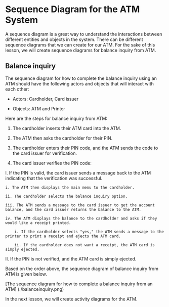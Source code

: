 # Sequence Diagram for the ATM System
A sequence diagram is a great way to understand the interactions between different entities and objects in the system. There can be different sequence diagrams that we can create for our ATM. For the sake of this lesson, we will create sequence diagrams for balance inquiry from ATM.


## Balance inquiry
The sequence diagram for how to complete the balance inquiry using an ATM should have the following actors and objects that will interact with each other:

- Actors: Cardholder, Card issuer

- Objects: ATM and Printer

Here are the steps for balance inquiry from ATM:

1. The cardholder inserts their ATM card into the ATM.

2. The ATM then asks the cardholder for their PIN.

3. The cardholder enters their PIN code, and the ATM sends the code to the card issuer for verification.

4. The card issuer verifies the PIN code:

I. If the PIN is valid, the card issuer sends a message back to the ATM indicating that the verification was successful.

    i. The ATM then displays the main menu to the cardholder.

    ii. The cardholder selects the balance inquiry option.

    iii. The ATM sends a message to the card issuer to get the account balance, and the card issuer returns the balance to the ATM.

    iv. The ATM displays the balance to the cardholder and asks if they would like a receipt printed.

        i. If the cardholder selects "yes," the ATM sends a message to the printer to print a receipt and ejects the ATM card.

        ii. If the cardholder does not want a receipt, the ATM card is simply ejected.

II. If the PIN is not verified, and the ATM card is simply ejected.

Based on the order above, the sequence diagram of balance inquiry from ATM is given below.

[The sequence diagram for how to complete a balance inquiry from an ATM] (./balanceinquiry.png)

In the next lesson, we will create activity diagrams for the ATM.


